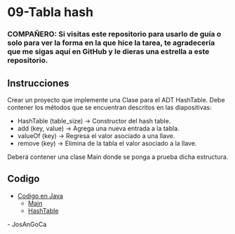 # 09-Tabla hash

### **COMPAÑERO:** Si visitas este repositorio para usarlo de guía o solo para ver la forma en la que hice la tarea, te agradecería que me sigas aquí en GitHub y le dieras una estrella a este repositorio.

## Instrucciones

Crear un proyecto que implemente una Clase para el ADT HashTable. Debe contener los métodos que se encuentran descritos en las diapositivas:

- HashTable (table_size) -> Constructor del hash table.
- add (key, value) -> Agrega una nueva entrada a la tabla.
- valueOf (key) -> Regresa el valor asociado a una llave.
- remove (key) -> Elimina de la tabla el valor asociado a la llave.

Deberá contener una clase Main donde se ponga a prueba dicha estructura.

## Codigo

- [Codigo en Java](./Java/src/)
  - [Main](./Java/src/Main.java)
  - [HashTable](./Java/src/HashTable.java)

\- JosAnGoCa
